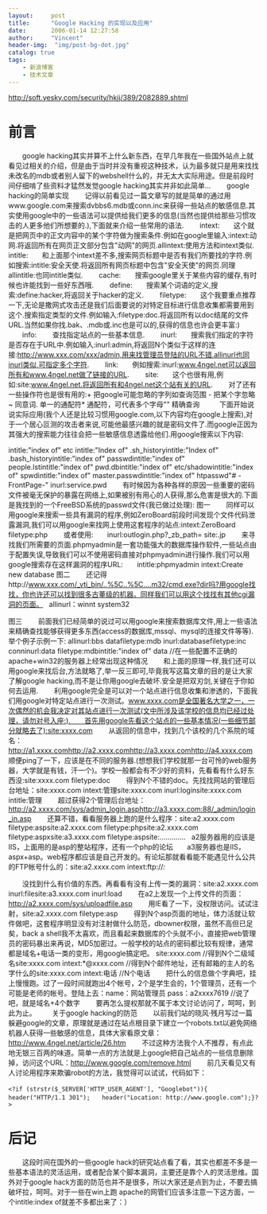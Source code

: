 ```yaml
---
layout:     post
title:      "Google Hacking 的实现以及应用"
date:       2006-01-14 12:27:58
author:     "Vincent"
header-img:  "img/post-bg-dot.jpg"
catalog: true
tags:
    - 新浪博客
    - 技术文章
---
```




http://soft.yesky.com/security/hkjj/389/2082889.shtml


# 前言
　　google hacking其实并算不上什么新东西，在早几年我在一些国外站点上就看见过相关的介绍，但是由于当时并没有重视这种技术，认为最多就只是用来找找未改名的mdb或者别人留下的webshell什么的，并无太大实际用途。但是前段时间仔细啃了些资料才猛然发觉google hacking其实并非如此简单...
　　google hacking的简单实现
　　记得以前看见过一篇文章写的就是简单的通过用www.google.com来搜索dvbbs6.mdb或conn.inc来获得一些站点的敏感信息.其实使用google中的一些语法可以提供给我们更多的信息(当然也提供给那些习惯攻击的人更多他们所想要的.),下面就来介绍一些常用的语法. 
　　intext:　　这个就是把网页中的正文内容中的某个字符做为搜索条件.例如在google里输入:intext:动网.将返回所有在网页正文部分包含"动网"的网页.allintext:使用方法和intext类似.
intitle:　　和上面那个intext差不多,搜索网页标题中是否有我们所要找的字符.例如搜索:intitle:安全天使.将返回所有网页标题中包含"安全天使"的网页.同理allintitle:也同intitle类似.
　　cache:　　搜索google里关于某些内容的缓存,有时候也许能找到一些好东西哦.
　　define:　　搜索某个词语的定义,搜索:define:hacker,将返回关于hacker的定义.
　　filetype:　　这个我要重点推荐一下,无论是撒网式攻击还是我们后面要说的对特定目标进行信息收集都需要用到这个.搜索指定类型的文件.例如输入:filetype:doc.将返回所有以doc结尾的文件URL.当然如果你找.bak、.mdb或.inc也是可以的,获得的信息也许会更丰富:)
　　info: 　　查找指定站点的一些基本信息.
　　inurl:　　搜索我们指定的字符是否存在于URL中.例如输入:inurl:admin,将返回N个类似于这样的连接:http://www.xxx.com/xxx/admin,用来找管理员登陆的URL不错.allinurl也同inurl类似,可指定多个字符.
　　link:　　例如搜索:inurl:www.4ngel.net可以返回所有和www.4ngel.net做了链接的URL.
　　site:　　这个也很有用,例如:site:www.4ngel.net.将返回所有和4ngel.net这个站有关的URL.
　　对了还有一些操作符也是很有用的:+ 把google可能忽略的字列如查询范围 - 把某个字忽略~ 同意词. 单一的通配符* 通配符，可代表多个字母"" 精确查询 
 
　　下面开始说说实际应用(我个人还是比较习惯用google.com,以下内容均在google上搜索),对于一个居心叵测的攻击者来说,可能他最感兴趣的就是密码文件了.而google正因为其强大的搜索能力往往会把一些敏感信息透露给他们.用google搜索以下内容: 

intitle:"index of" etc intitle:"Index of" .sh_historyintitle:"Index of" .bash_historyintitle:"index of" passwdintitle:"index of" people.lstintitle:"index of" pwd.dbintitle:"index of" etc/shadowintitle:"index of" spwdintitle:"index of" master.passwdintitle:"index of" htpasswd"# -FrontPage-" inurl:service.pwd
　　有时候因为各种各样的原因一些重要的密码文件被毫无保护的暴露在网络上,如果被别有用心的人获得,那么危害是很大的.下面是我找到的一个FreeBSD系统的passwd文件(我已做过处理):
<img>图一
　　同样可以用google来搜索一些具有漏洞的程序,例如ZeroBoard前段时间发现个文件代码泄露漏洞,我们可以用google来找网上使用这套程序的站点:intext:ZeroBoard filetype:php
　　或者使用:　　inurl:outlogin.php?_zb_path= site:.jp
　　来寻找我们所需要的页面.phpmyadmin是一套功能强大的数据库操作软件,一些站点由于配置失误,导致我们可以不使用密码直接对phpmyadmin进行操作.我们可以用google搜索存在这样漏洞的程序URL:　　intitle:phpmyadmin intext:Create new database
<img>图二
　　还记得http://www.xxx.com/_vti_bin/..%5C..%5C....m32/cmd.exe?dir吗?用google找找，你也许还可以找到很多古董级的机器。同样我们可以用这个找找有其他cgi漏洞的页面。
 
allinurl：winnt system32 

<img>图三
　　前面我们已经简单的说过可以用google来搜索数据库文件,用上一些语法来精确查找能够获得更多东西(access的数据库,mssql、mysql的连接文件等等).举个例子示例一下:
allinurl:bbs datafiletype:mdb inurl:databasefiletype:inc conninurl:data filetype:mdbintitle:"index of" data //在一些配置不正确的apache+win32的服务器上经常出现这种情况
　　和上面的原理一样,我们还可以用google来找后台,方法就略了,举一反三即可,毕竟我写这篇文章的目的是让大家了解google hacking,而不是让你用google去破坏.安全是把双刃剑,关键在于你如何去运用.
　　利用google完全是可以对一个站点进行信息收集和渗透的，下面我们用google对特定站点进行一次测试。www.xxxx.com是全国著名大学之一，一次偶然的机会我决定对其站点进行一次测试(文中所涉及该学校的信息均已经过处理，请勿对号入座:).　　首先用google先看这个站点的一些基本情况(一些细节部分就略去了):site:xxxx.com
　　从返回的信息中，找到几个该校的几个系院的域名：
http://a1.xxxx.comhttp://a2.xxxx.comhttp://a3.xxxx.comhttp://a4.xxxx.com
　　顺便ping了一下，应该是在不同的服务器.(想想我们学校就那一台可怜的web服务器，大学就是有钱，汗一个)。学校一般都会有不少好的资料，先看看有什么好东西没:site:xxxx.com filetype:doc
　　得到N个不错的doc。先找找网站的管理后台地址：site:xxxx.com intext:管理site:xxxx.com inurl:loginsite:xxxx.com intitle:管理
　　超过获得2个管理后台地址：http://a2.xxxx.com/sys/admin_login.asphttp://a3.xxxx.com:88/_admin/login_in.asp
　　还算不错，看看服务器上跑的是什么程序：site:a2.xxxx.com filetype:aspsite:a2.xxxx.com filetype:phpsite:a2.xxxx.com filetype:aspxsite:a3.xxxx.com filetype:aspsite:.............
 
a2服务器用的应该是IIS，上面用的是asp的整站程序，还有一个php的论坛　　a3服务器也是IIS，aspx+asp。web程序都应该是自己开发的。有论坛那就看看能不能遇见什么公共的FTP帐号什么的：site:a2.xxxx.com intext:ftp://*:* 

　　没找到什么有价值的东西。再看看有没有上传一类的漏洞：site:a2.xxxx.com inurl:filesite:a3.xxxx.com inurl:load
　　在a2上发现一个上传文件的页面：http://a2.xxxx.com/sys/uploadfile.asp
　　用IE看了一下，没权限访问。试试注射，site:a2.xxxx.com filetype:asp
　　得到N个asp页面的地址，体力活就让软件做吧，这套程序明显没有对注射做什么防范，dbowner权限，虽然不高但已足矣，back a shell我不太喜欢，而且看起来数据库的个头就不小，直接把web管理员的密码暴出来再说，MD5加密过。一般学校的站点的密码都比较有规律，通常都是域名+电话一类的变形，用google搞定吧。
site:xxxx.com //得到N个二级域名site:xxxx.com intext:*@xxxx.com //得到N个邮件地址，还有邮箱的主人的名字什么的site:xxxx.com intext:电话 //N个电话
　　把什么的信息做个字典吧，挂上慢慢跑。过了一段时间就跑出4个帐号，2个是学生会的，1个管理员，还有一个可能是老师的帐号。登陆上去：name：网站管理员 pass：a2xxxx7619 //说了吧，就是域名+4个数字
　　要再怎么提权那就不属于本文讨论访问了，呵呵，到此为止。
　　关于google hacking的防范
　　以前我们站的晓风·残月写过一篇躲避google的文章，原理就是通过在站点根目录下建立一个robots.txt以避免网络机器人获得一些敏感的信息，具体大家看原文章：http://www.4ngel.net/article/26.htm
　　不过这种方法我个人不推荐，有点此地无银三百两的味道。简单一点的方法就是上google把自己站点的一些信息删除掉，访问这个URL：http://www.google.com/remove.html
　　前几天看见又有人讨论用程序来欺骗robot的方法，我觉得可以试试，代码如下：



```
<?if (strstr($_SERVER['HTTP_USER_AGENT'], "Googlebot")){　　header("HTTP/1.1 301");　　header("Location: http://www.google.com");}?>
```

# 后记
　　这段时间在国外的一些google hack的研究站点看了看，其实也都差不多是一些基本语法的灵活运用，或者配合某个脚本漏洞，主要还是靠个人的灵活思维。国外对于google hack方面的防范也并不是很多，所以大家还是点到为止，不要去搞破坏拉，呵呵。对于一些在win上跑 apache的网管们应该多注意一下这方面，一个intitle:index of就差不多都出来了：）



